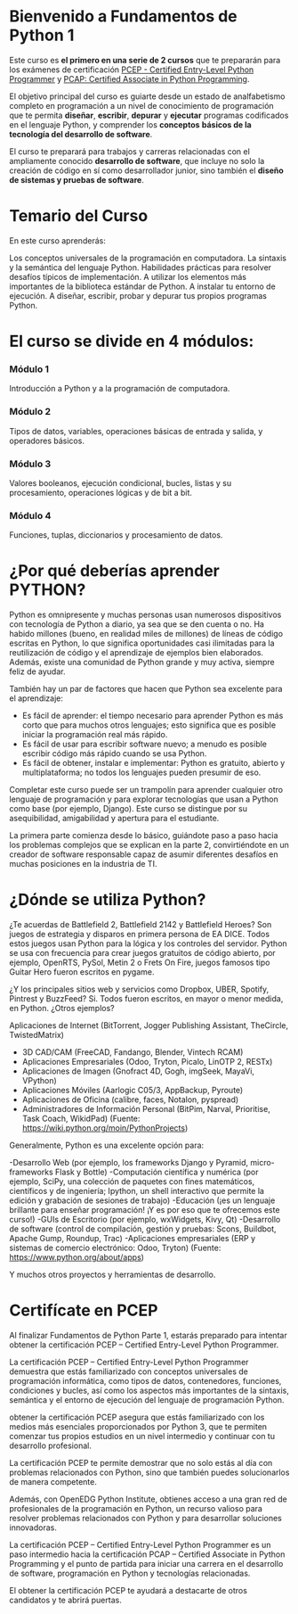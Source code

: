 # Bienvenido a Fundamentos de Python 1
Este curso es **el primero en una serie de 2 cursos** que te prepararán para los exámenes de certificación 
[PCEP - Certified Entry-Level Python Programmer](https://pythoninstitute.org/pcep) y [PCAP: Certified Associate in Python Programming](https://pythoninstitute.org/pcap).

El objetivo principal del curso es guiarte desde un estado de analfabetismo completo en programación a un nivel de conocimiento de programación 
que te permita **diseñar**, **escribir**, **depurar** y **ejecutar** programas codificados en el lenguaje Python, y comprender los **conceptos** 
**básicos de la tecnología del desarrollo de software**.

El curso te preparará para trabajos y carreras relacionadas con el ampliamente conocido **desarrollo de software**, 
que incluye no solo la creación de código en sí como desarrollador junior, sino también el **diseño de sistemas y pruebas de software**.


# Temario del Curso
En este curso aprenderás:

Los conceptos universales de la programación en computadora.
La sintaxis y la semántica del lenguaje Python.
Habilidades prácticas para resolver desafíos típicos de implementación.
A utilizar los elementos más importantes de la biblioteca estándar de Python.
A instalar tu entorno de ejecución.
A diseñar, escribir, probar y depurar tus propios programas Python.


# El curso se divide en 4 módulos:
### **Módulo 1**
Introducción a Python y a la programación de computadora.
### **Módulo 2**
Tipos de datos, variables, operaciones básicas de entrada y salida, y operadores básicos.
### **Módulo 3**
Valores booleanos, ejecución condicional, bucles, listas y su procesamiento, operaciones lógicas y de bit a bit.
### **Módulo 4**
Funciones, tuplas, diccionarios y procesamiento de datos.


# ¿Por qué deberías aprender PYTHON?
Python es omnipresente y muchas personas usan numerosos dispositivos con tecnología de Python a diario, ya sea que se den cuenta 
o no. Ha habido millones (bueno, en realidad miles de millones) de líneas de código escritas en Python, lo que significa oportunidades 
casi ilimitadas para la reutilización de código y el aprendizaje de ejemplos bien elaborados. Además, existe una comunidad de Python 
grande y muy activa, siempre feliz de ayudar.

También hay un par de factores que hacen que Python sea excelente para el aprendizaje:

- Es fácil de aprender: el tiempo necesario para aprender Python es más corto que para muchos otros lenguajes; esto significa que 
es posible iniciar la programación real más rápido.
- Es fácil de usar para escribir software nuevo; a menudo es posible escribir código más rápido cuando se usa Python.
- Es fácil de obtener, instalar e implementar: Python es gratuito, abierto y multiplataforma; no todos los lenguajes pueden presumir de eso.

Completar este curso puede ser un trampolín para aprender cualquier otro lenguaje de programación y para explorar tecnologías que 
usan a Python como base (por ejemplo, Django). Este curso se distingue por su asequibilidad, amigabilidad y apertura para el estudiante.

La primera parte comienza desde lo básico, guiándote paso a paso hacia los problemas complejos que se explican en la parte 2, 
convirtiéndote en un creador de software responsable capaz de asumir diferentes desafíos en muchas posiciones en la industria de TI.


# ¿Dónde se utiliza Python?
¿Te acuerdas de Battlefield 2, Battlefield 2142 y Battlefield Heroes? Son juegos de estrategia y disparos en primera persona de EA DICE. 
Todos estos juegos usan Python para la lógica y los controles del servidor. Python se usa con frecuencia para crear juegos gratuitos de 
código abierto, por ejemplo, OpenRTS, PySol, Metin 2 o Frets On Fire, juegos famosos tipo Guitar Hero fueron escritos en pygame.

¿Y los principales sitios web y servicios como Dropbox, UBER, Spotify, Pintrest y BuzzFeed? Si. Todos fueron escritos, en mayor o menor 
medida, en Python. ¿Otros ejemplos?

Aplicaciones de Internet (BitTorrent, Jogger Publishing Assistant, TheCircle, TwistedMatrix)
- 3D CAD/CAM (FreeCAD, Fandango, Blender, Vintech RCAM)
- Aplicaciones Empresariales (Odoo, Tryton, Picalo, LinOTP 2, RESTx)
- Aplicaciones de Imagen (Gnofract 4D, Gogh, imgSeek, MayaVi, VPython)
- Aplicaciones Móviles (Aarlogic C05/3, AppBackup, Pyroute)
- Aplicaciones de Oficina (calibre, faces, Notalon, pyspread)
- Administradores de Información Personal (BitPim, Narval, Prioritise, Task Coach, WikidPad)
(Fuente: https://wiki.python.org/moin/PythonProjects)

Generalmente, Python es una excelente opción para:

-Desarrollo Web (por ejemplo, los frameworks Django y Pyramid, micro-frameworks Flask y Bottle)
-Computación científica y numérica (por ejemplo, SciPy, una colección de paquetes con fines matemáticos, científicos y de 
ingeniería; Ipython, un shell interactivo que permite la edición y grabación de sesiones de trabajo)
-Educación (¡es un lenguaje brillante para enseñar programación! ¡Y es por eso que te ofrecemos este curso!)
-GUIs de Escritorio (por ejemplo, wxWidgets, Kivy, Qt)
-Desarrollo de software (control de compilación, gestión y pruebas: Scons, Buildbot, Apache Gump, Roundup, Trac)
-Aplicaciones empresariales (ERP y sistemas de comercio electrónico: Odoo, Tryton)
(Fuente: https://www.python.org/about/apps)

Y muchos otros proyectos y herramientas de desarrollo.


# Certifícate en PCEP
Al finalizar Fundamentos de Python Parte 1, estarás preparado para intentar obtener la certificación 
PCEP – Certified Entry-Level Python Programmer.

La certificación PCEP – Certified Entry-Level Python Programmer demuestra que estás familiarizado con conceptos universales de 
programación informática, como tipos de datos, contenedores, funciones, condiciones y bucles, así como los aspectos más 
importantes de la sintaxis, semántica y el entorno de ejecución del lenguaje de programación Python.

obtener la certificación PCEP asegura que estás familiarizado con los medios más esenciales proporcionados por Python 3, 
que te permiten comenzar tus propios estudios en un nivel intermedio y continuar con tu desarrollo profesional.

La certificación PCEP te permite demostrar que no solo estás al día con problemas relacionados con Python, sino que 
también puedes solucionarlos de manera competente.

Además, con OpenEDG Python Institute, obtienes acceso a una gran red de profesionales de la programación en Python, 
un recurso valioso para resolver problemas relacionados con Python y para desarrollar soluciones innovadoras.

La certificación PCEP – Certified Entry-Level Python Programmer es un paso intermedio hacia la certificación PCAP – Certified Associate in Python Programming y el punto de partida para iniciar una carrera en el desarrollo de software, programación en Python y tecnologías relacionadas.

El obtener la certificación PCEP te ayudará a destacarte de otros candidatos y te abrirá puertas.